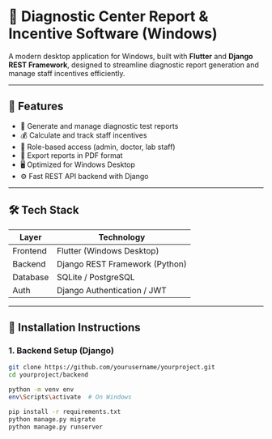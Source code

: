 # 🧪 Diagnostic Center Report & Incentive Software (Windows)

A modern desktop application for Windows, built with **Flutter** and **Django REST Framework**, designed to streamline diagnostic report generation and manage staff incentives efficiently.

---

## 🚀 Features

- 📄 Generate and manage diagnostic test reports
- 💰 Calculate and track staff incentives
- 🔐 Role-based access (admin, doctor, lab staff)
- 📁 Export reports in PDF format
- 🖥️ Optimized for Windows Desktop
- ⚙️ Fast REST API backend with Django

---

## 🛠️ Tech Stack

| Layer      | Technology                  |
|------------|------------------------------|
| Frontend   | Flutter (Windows Desktop)    |
| Backend    | Django REST Framework (Python) |
| Database   | SQLite / PostgreSQL          |
| Auth       | Django Authentication / JWT  |

---

## 🧩 Installation Instructions

### 1. Backend Setup (Django)
```bash
git clone https://github.com/yourusername/yourproject.git
cd yourproject/backend

python -m venv env
env\Scripts\activate  # On Windows

pip install -r requirements.txt
python manage.py migrate
python manage.py runserver

